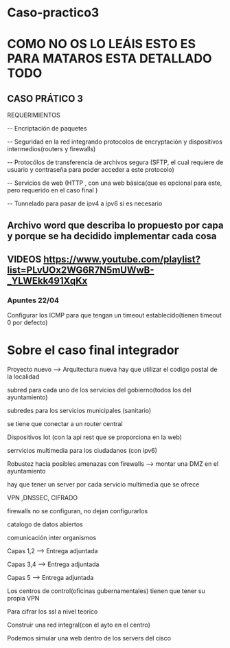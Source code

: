# Caso-practico3

# COMO NO OS LO LEÁIS ESTO ES PARA MATAROS ESTA DETALLADO TODO

## CASO PRÁTICO 3
REQUERIMIENTOS

-- Encriptación de paquetes

-- Seguridad en la red integrando protocolos de encryptación y dispositivos intermedios(routers y firewalls) 

-- Protocólos de transferencia de archivos segura (SFTP, el cual requiere de usuario y contraseña para poder acceder a este protocolo)

-- Servicios de web (HTTP , con una web básica(que es opcional para este, pero requerido en el caso final )

-- Tunnelado para pasar de ipv4 a ipv6 si es necesario

## Archivo word que describa lo propuesto por capa y porque se ha decidido implementar cada cosa

## VIDEOS https://www.youtube.com/playlist?list=PLvUOx2WG6R7N5mUWwB-_YLWEkk491XqKx
### Apuntes 22/04
Configurar los ICMP para que tengan un timeout establecido(tienen timeout 0 por defecto)

# Sobre el caso final integrador

Proyecto nuevo --> Arquitectura nueva
hay que utilizar el codigo postal de la localidad 

subred para cada uno de los servicios del gobierno(todos los del ayuntamiento) 

subredes para los servicios municipales (sanitario)

se tiene que conectar a un router central

Dispositivos Iot (con la api rest que se proporciona en la web)

serrvicios multimedia para los ciudadanos (con ipv6)

Robustez hacia posibles amenazas con firewalls --> montar una DMZ en el ayuntamiento 

hay que tener un server por cada servicio multimedia que se ofrece 

VPN ,DNSSEC, CIFRADO

firewalls no se configuran, no dejan configurarlos

catalogo de datos abiertos 

comunicación inter organismos 



Capas 1,2 --> Entrega adjuntada

Capas 3,4 --> Entrega adjuntada 

Capas 5 --> Entrega adjuntada


Los centros de control(oficinas gubernamentales) tienen que tener su propia VPN 

Para cifrar los ssl a nivel teorico 

Construir una red integral(con el ayto en el centro)


Podemos simular una web dentro de los servers del cisco



